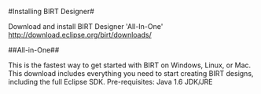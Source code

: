 #Installing BIRT Designer#

Download and install BIRT Designer 'All-In-One' http://download.eclipse.org/birt/downloads/

##All-in-One##

This is the fastest way to get started with BIRT on Windows, Linux, or Mac. This download includes everything you need to start creating BIRT designs, including the full Eclipse SDK.
Pre-requisites: Java 1.6 JDK/JRE




